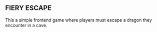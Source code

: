 ## FIERY ESCAPE

This a simple frontend game where players must escape a dragon they encounter in a cave.
